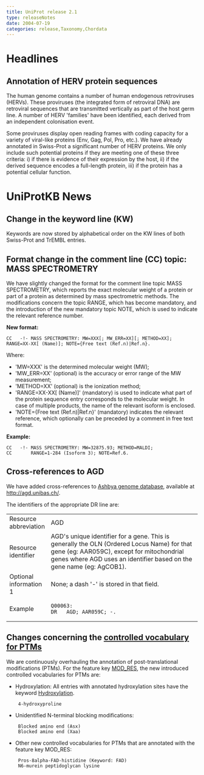 ```yaml
---
title: UniProt release 2.1
type: releaseNotes
date: 2004-07-19
categories: release,Taxonomy,Chordata
---
```


# Headlines

## Annotation of HERV protein sequences

The human genome contains a number of human endogenous retroviruses (HERVs). These proviruses (the integrated form of retroviral DNA) are retroviral sequences that are transmitted vertically as part of the host germ line. A number of HERV 'families' have been identified, each derived from an independent colonisation event.

Some proviruses display open reading frames with coding capacity for a variety of viral-like proteins (Env, Gag, Pol, Pro, etc.). We have already annotated in Swiss-Prot a significant number of HERV proteins. We only include such potential proteins if they are meeting one of these three criteria: i) if there is evidence of their expression by the host, ii) if the derived sequence encodes a full-length protein, iii) if the protein has a potential cellular function.

# UniProtKB News

## Change in the keyword line (KW)

Keywords are now stored by alphabetical order on the KW lines of both Swiss-Prot and TrEMBL entries.

## Format change in the comment line (CC) topic: MASS SPECTROMETRY

We have slightly changed the format for the comment line topic MASS SPECTROMETRY, which reports the exact molecular weight of a protein or part of a protein as determined by mass spectrometric methods. The modifications concern the topic RANGE, which has become mandatory, and the introduction of the new mandatory topic NOTE, which is used to indicate the relevant reference number.

**New format:**

    CC   -!- MASS SPECTROMETRY: MW=XXX[; MW_ERR=XX][; METHOD=XX]; RANGE=XX-XX[ (Name)]; NOTE={Free text (Ref.n)|Ref.n}.

Where:

- 'MW=XXX' is the determined molecular weight (MW);
- 'MW_ERR=XX' (optional) is the accuracy or error range of the MW measurement;
- 'METHOD=XX' (optional) is the ionization method;
- 'RANGE=XX-XX\[ (Name)\]' (mandatory) is used to indicate what part of the protein sequence entry corresponds to the molecular weight. In case of multiple products, the name of the relevant isoform is enclosed.
- 'NOTE={Free text (Ref.n)\|Ref.n}' (mandatory) indicates the relevant reference, which optionally can be preceded by a comment in free text format.

**Example:**

    CC   -!- MASS SPECTROMETRY: MW=32875.93; METHOD=MALDI;
    CC       RANGE=1-284 (Isoform 3); NOTE=Ref.6.

## Cross-references to AGD

We have added cross-references to [Ashbya genome database](http://agd.unibas.ch/), available at <http://agd.unibas.ch/>.

The identifiers of the appropriate DR line are:

<table><colgroup><col style="width: 14%" /><col style="width: 85%" /></colgroup><tbody><tr class="odd"><td>Resource abbreviation</td><td>AGD</td></tr><tr class="even"><td>Resource identifier</td><td>AGD's unique identifier for a gene. This is generally the OLN (Ordered Locus Name) for that gene (eg: AAR059C), except for mitochondrial genes where AGD uses an identifier based on the gene name (eg: AgCOB1).</td></tr><tr class="odd"><td>Optional information 1</td><td>None; a dash '-' is stored in that field.</td></tr><tr class="even"><td>Example</td><td><pre><code>Q00063:
DR   AGD; AAR059C; -.</code></pre></td></tr></tbody></table>

## Changes concerning the [controlled vocabulary for PTMs](https://ftp.uniprot.org/pub/databases/uniprot/current_release/knowledgebase/complete/docs/ptmlist)

We are continuously overhauling the annotation of post-translational modifications (PTMs). For the feature key [MOD_RES](https://www.uniprot.org/manual/mod_res), the new introduced controlled vocabularies for PTMs are:

- Hydroxylation: All entries with annotated hydroxylation sites have the keyword [Hydroxylation](https://www.uniprot.org/keywords/KW-0379).

       4-hydroxyproline

- Unidentified N-terminal blocking modifications:

       Blocked amino end (Asx)
       Blocked amino end (Xaa)

- Other new controlled vocabularies for PTMs that are annotated with the feature key MOD_RES:

       Pros-8alpha-FAD-histidine (Keyword: FAD)
       N6-murein peptidoglycan lysine
